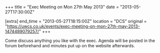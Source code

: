 +++
title = "Exec Meeting on Mon 27th May 2013"
date = "2013-05-27T17:30:00Z"

[extra]
end_time = "2013-05-27T18:15:00Z"
location = "DCS"
original = "https://uwcs.co.uk/events/exec-meeting-on-mon-27th-may-2013-1474489079257/"
+++

Come discuss anything you like with the exec. Agenda will be posted in the forum beforehand and minutes put up on the website afterwards.

